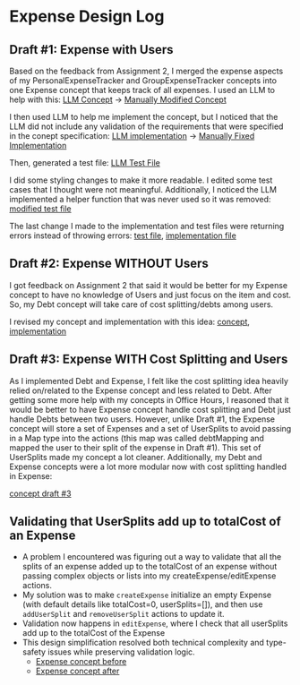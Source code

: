 # Expense Design Log

## Draft #1: Expense with Users
Based on the feedback from Assignment 2, I merged the expense aspects of my PersonalExpenseTracker and GroupExpenseTracker concepts into one Expense concept that keeps track of all expenses. I used an LLM to help with this:
 [LLM Concept](../../../context/design/brainstorming/expense_concept_brainstorm.md/steps/concept.8c8b9306.md)
-> [Manually Modified Concept](../../../context/design/concepts/Expense/Expense.md/steps/concept.811ad7ba.md)

I then used LLM to help me implement the concept, but I noticed that the LLM did not include any validation of the requirements that were specified in the conept specification:
[LLM implementation](../../../context/design/concepts/Expense/implementation.md/steps/response.b69c987d.md) ->
[Manually Fixed Implementation](../../../context/design/concepts/Expense/implementation.md/steps/_.79e37ee7.md)


Then, generated a test file: [LLM Test File](../../../context/design/concepts/Expense/testing.md/steps/response.3c927e51.md)

I did some styling changes to make it more readable. I edited some test cases that I thought were not meaningful. Additionally, I noticed the LLM implemented a helper function that was never used so it was removed: [modified test file](../../../context/design/concepts/Expense/testing.md/steps/_.68ae5135.md)

The last change I made to the implementation and test files were returning errors instead of throwing errors:
[test file](../../../context/design/concepts/Expense/testing.md/steps/_.c2c0de5a.md), [implementation file](../../../context/design/concepts/Expense/implementation.md/steps/_.7b4475ef.md)

## Draft #2: Expense WITHOUT Users

I got feedback on Assignment 2 that said it would be better for my Expense concept to have no knowledge of Users and just focus on the item and cost. So, my Debt concept will take care of cost splitting/debts among users.

I revised my concept and implementation with this idea:
[concept](../../../context/design/concepts/Expense/Expense.md/steps/concept.b47a8368.md), [implementation](../../../context/design/concepts/Expense/implementation.md/steps/_.c228a59c.md)

## Draft #3: Expense WITH Cost Splitting and Users
As I implemented Debt and Expense, I felt like the cost splitting idea heavily relied on/related to the Expense concept and less related to Debt. After getting some more help with my concepts in Office Hours, I reasoned that it would be better to have Expense concept handle cost splitting and Debt just handle Debts between two users. However, unlike Draft #1, the Expense concept will store a set of Expenses and a set of UserSplits to avoid passing in a Map type into the actions (this map was called debtMapping and mapped the user to their split of the expense in Draft #1). This set of UserSplits made my concept a lot cleaner. Additionally, my Debt and Expense concepts were a lot more modular now with cost splitting handled in Expense:

[concept draft #3](../../../context/design/concepts/Expense/Expense.md/steps/concept.9a4d8404.md)

## Validating that UserSplits add up to totalCost of an Expense
- A problem I encountered was figuring out a way to validate that all the splits of an expense added up to the totalCost of an expense without passing complex objects or lists into my createExpense/editExpense actions.
- My solution was to make `createExpense` initialize an empty Expense (with default details like totalCost=0, userSplits=[]), and then use `addUserSplit` and `removeUserSplit` actions to update it.
- Validation now happens in `editExpense`, where I check that all userSplits add up to the totalCost of the Expense
- This design simplification resolved both technical complexity and type-safety issues while preserving validation logic.
  - [Expense concept before](../context/design/concepts/Expense/Expense.md/steps/concept.d9175486.md)
  - [Expense concept after](../context/design/concepts/Expense/Expense.md/steps/concept.4c331251.md)
